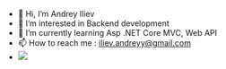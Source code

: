 - 👋 Hi, I’m Andrey Iliev
- 👀 I’m interested in Backend development
- 🌱 I’m currently learning Asp .NET Core MVC, Web API
- 📫 How to reach me : iliev.andreyy@gmail.com
 - ![](https://komarev.com/ghpvc/?username=Gurio1)
<!---
Gurio1/Gurio1 is a ✨ special ✨ repository because its `README.md` (this file) appears on your GitHub profile.
You can click the Preview link to take a look at your changes.
--->
